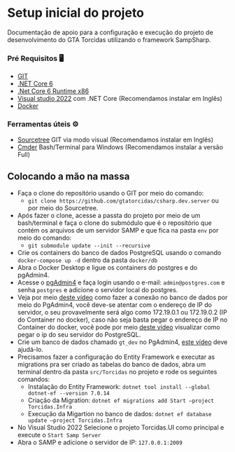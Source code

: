# Setup inicial do projeto
Documentação de apoio para a configuração e execução do projeto de desenvolvimento do GTA Torcidas utilizando o framework SampSharp.

### Pré Requisitos 🖥
- [GIT](https://git-scm.com/download/win)
- [.NET Core 6](https://dotnet.microsoft.com/pt-br/download/dotnet/thank-you/sdk-6.0.417-windows-x64-installer)
- [.Net Core 6 Runtime x86](https://dotnet.microsoft.com/pt-br/download/dotnet/thank-you/runtime-6.0.25-windows-x86-binaries)
- [Visual studio 2022](https://visualstudio.microsoft.com/pt-br/vs/community/) com .NET Core (Recomendamos instalar em Inglês)
- [Docker](https://docs.docker.com/desktop/install/windows-install/)

### Ferramentas úteis ⚙️
- [Sourcetree](https://www.sourcetreeapp.com/) GIT via modo visual (Recomendamos instalar em Inglês)
- [Cmder](https://cmder.app/) Bash/Terminal para Windows (Recomendamos instalar a versão Full)

## Colocando a mão na massa 
- Faça o clone do repositório usando o GIT por meio do comando:
   - `git clone https://github.com/gtatorcidas/csharp.dev.server` ou por meio do Sourcetree.
- Após fazer o clone, acesse a passta do projeto por meio de um bash/terminal e faça o clone do submódulo que é o repositório que contém os arquivos de um servidor SAMP e que fica na pasta `env` por meio do comando:
  - `git submodule update --init --recursive`
- Crie os containers do banco de dados PostgreSQL usando o comando `docker-compose up -d` dentro da pasta `docker/db`
- Abra o Docker Desktop e ligue os containers do postgres e do pgAdmin4.
- Acesse o [pgAdmin4](http://127.0.0.1:16543/) e faça login usando o e-mail: `admin@postgres.com` e senha `postgres` e adicione o servidor local do postgres.
 - Veja por meio [deste vídeo](https://www.youtube.com/watch?v=UjQiwonRMas) como fazer a conexão no banco de dados por meio do PgAdmin4, você deve-se atentar com o endereço de IP do servidor, o seu provavelmente será algo como 172.19.0.1 ou 172.19.0.2 (IP do Container no docker), caso não seja basta pegar o endereço de IP no Container do docker, você pode por meio [deste vídeo](https://www.youtube.com/watch?v=h1xPPaTNxHI) visualizar como pegar o ip do seu servidor do PostgreSQL. 
 - Crie um banco de dados chamado `gt_dev` no PgAdmin4, [este vídeo](https://www.youtube.com/watch?v=Fb2UHQJMsYQ) deve ajudá-lo.
- Precisamos fazer a configuração do Entity Framework e executar as migrations pra ser criado as tabelas do banco de dados, abra um terminal dentro da pasta `src/Torcidas` no projeto e rode os seguintes comandos:
   - Instalação do Entity Framework: `dotnet tool install --global dotnet-ef --version 7.0.14`
   - Criação da Migration: `dotnet ef migrations add Start —project Torcidas.Infra`
   - Execução da Migartion no banco de dados: `dotnet ef database update —project Torcidas.Infra`
- No Visual Studio 2022 Selecione o projeto Torcidas.UI como principal e execute o `Start Samp Server`
- Abra o SAMP e adicione o servidor de IP: `127.0.0.1:2009`
